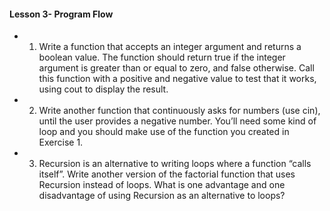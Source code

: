 #### Lesson 3- Program Flow
 - 1. Write a function that accepts an integer argument and returns a boolean value. The function
 should return true if the integer argument is greater than or equal to zero, and false otherwise.
 Call this function with a positive and negative value to test that it works, using cout to display
 the result.
- 2. Write another function that continuously asks for numbers (use cin), until the user provides a
 negative number. You’ll need some kind of loop and you should make use of the function you
 created in Exercise 1.
- 3. Recursion is an alternative to writing loops where a function “calls itself”. Write another version
 of the factorial function that uses Recursion instead of loops. What is one advantage and one
 disadvantage of using Recursion as an alternative to loops?
